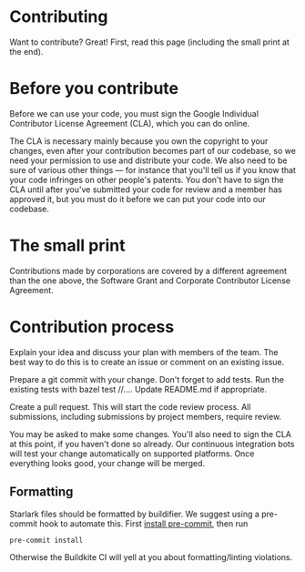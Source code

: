 # Contributing

Want to contribute? Great! First, read this page (including the small print at the end).

# Before you contribute

Before we can use your code, you must sign the Google Individual Contributor License Agreement (CLA), which you can do online.

The CLA is necessary mainly because you own the copyright to your changes, even after your contribution becomes part of our codebase, so we need your permission to use and distribute your code. We also need to be sure of various other things — for instance that you'll tell us if you know that your code infringes on other people's patents. You don't have to sign the CLA until after you've submitted your code for review and a member has approved it, but you must do it before we can put your code into our codebase.

# The small print

Contributions made by corporations are covered by a different agreement than the one above, the Software Grant and Corporate Contributor License Agreement.

# Contribution process

Explain your idea and discuss your plan with members of the team. The best way to do this is to create an issue or comment on an existing issue.

Prepare a git commit with your change. Don't forget to add tests. Run the existing tests with bazel test //.... Update README.md if appropriate.

Create a pull request. This will start the code review process. All submissions, including submissions by project members, require review.

You may be asked to make some changes. You'll also need to sign the CLA at this point, if you haven't done so already. Our continuous integration bots will test your change automatically on supported platforms. Once everything looks good, your change will be merged.

## Formatting

Starlark files should be formatted by buildifier.
We suggest using a pre-commit hook to automate this.
First [install pre-commit](https://pre-commit.com/#installation),
then run

```shell
pre-commit install
```

Otherwise the Buildkite CI will yell at you about formatting/linting violations.
